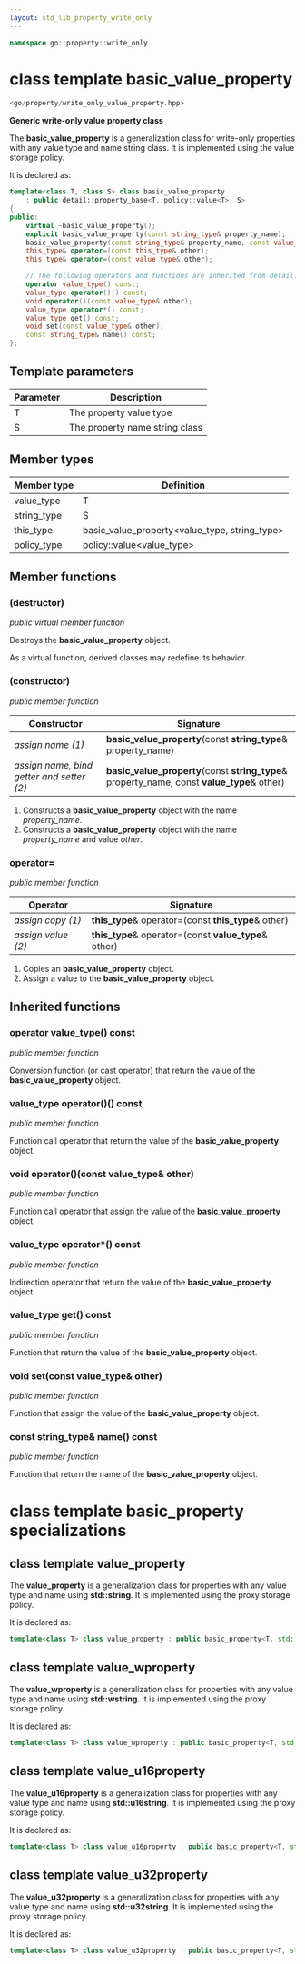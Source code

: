 ```yaml
---
layout: std_lib_property_write_only
---
```


```c++
namespace go::property::write_only
```

# class template basic_value_property

```c++
<go/property/write_only_value_property.hpp>
```

**Generic write-only value property class**

The **basic_value_property** is a generalization class for write-only properties with any value type and name string class.
It is implemented using the value storage policy.

It is declared as:

```c++
template<class T, class S> class basic_value_property
    : public detail::property_base<T, policy::value<T>, S>
{
public:
    virtual ~basic_value_property();
    explicit basic_value_property(const string_type& property_name);
    basic_value_property(const string_type& property_name, const value_type& other);
    this_type& operator=(const this_type& other);
    this_type& operator=(const value_type& other);

    // The following operators and functions are inherited from detail::property_base<T, policy::value<T>, S>
    operator value_type() const;
    value_type operator()() const;
    void operator()(const value_type& other);
    value_type operator*() const;
    value_type get() const;
    void set(const value_type& other);
    const string_type& name() const;
};
```

## Template parameters

Parameter | Description
-|-
T | The property value type
S | The property name string class

## Member types

Member type | Definition
-|-
value_type | T
string_type | S
this_type | basic_value_property<value_type, string_type>
policy_type | policy\::value<value_type>

## Member functions

### (destructor)

*public virtual member function*

Destroys the **basic_value_property** object.

As a virtual function, derived classes may redefine its behavior.

### (constructor)

*public member function*

Constructor | Signature
-|-
*assign name (1)* | **basic_value_property**(const **string_type**& property_name)
*assign name, bind getter and setter (2)* | **basic_value_property**(const **string_type**& property_name, const **value_type**& other)

1. Constructs a **basic_value_property** object with the name *property_name*.
2. Constructs a **basic_value_property** object with the name *property_name* and value *other*.

### operator=

*public member function*

Operator | Signature
-|-
*assign copy (1)* | **this_type**& operator=(const **this_type**& other)
*assign value (2)* | **this_type**& operator=(const **value_type**& other)

1. Copies an **basic_value_property** object.
2. Assign a value to the **basic_value_property** object.

## Inherited functions

### operator value_type() const

*public member function*

Conversion function (or cast operator) that return the value of the **basic_value_property** object.

### value_type operator()() const

*public member function*

Function call operator that return the value of the **basic_value_property** object.

### void operator()(const value_type& other)

*public member function*

Function call operator that assign the value of the **basic_value_property** object.

### value_type operator*() const

*public member function*

Indirection operator that return the value of the **basic_value_property** object.

### value_type get() const

*public member function*

Function that return the value of the **basic_value_property** object.

### void set(const value_type& other)

*public member function*

Function that assign the value of the **basic_value_property** object.

### const string_type& name() const

*public member function*

Function that return the name of the **basic_value_property** object.

# class template basic_property specializations

## class template value_property

The **value_property** is a generalization class for properties with any value type and name
using **std::string**. It is implemented using the proxy storage policy.

It is declared as:

```c++
template<class T> class value_property : public basic_property<T, std::string>;
```

## class template value_wproperty

The **value_wproperty** is a generalization class for properties with any value type and name
using **std::wstring**. It is implemented using the proxy storage policy.

It is declared as:

```c++
template<class T> class value_wproperty : public basic_property<T, std::wstring>;
```

## class template value_u16property

The **value_u16property** is a generalization class for properties with any value type and name
using **std::u16string**. It is implemented using the proxy storage policy.

It is declared as:

```c++
template<class T> class value_u16property : public basic_property<T, std::u16string>;
```

## class template value_u32property

The **value_u32property** is a generalization class for properties with any value type and name
using **std::u32string**. It is implemented using the proxy storage policy.

It is declared as:

```c++
template<class T> class value_u32property : public basic_property<T, std::u32string>;
```
